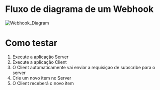 # Fluxo de diagrama de um Webhook


![Webhook_Diagram](https://github.com/user-attachments/assets/0c44c595-b3ba-46c0-bf37-62b3006d973f)


# Como testar

1. Execute a aplicação Server
2. Execute a aplicação Client
3. O Client automaticamente vai enviar a requisiçao de subscribe para o server
4. Crie um novo item no Server
5. O Client receberá o novo item
